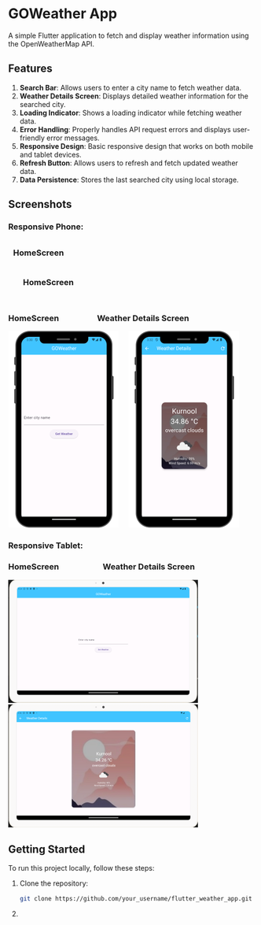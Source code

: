 # GOWeather App

A simple Flutter application to fetch and display weather information using the OpenWeatherMap API.

## Features

1. **Search Bar**: Allows users to enter a city name to fetch weather data.
2. **Weather Details Screen**: Displays detailed weather information for the searched city.
3. **Loading Indicator**: Shows a loading indicator while fetching weather data.
4. **Error Handling**: Properly handles API request errors and displays user-friendly error messages.
5. **Responsive Design**: Basic responsive design that works on both mobile and tablet devices.
6. **Refresh Button**: Allows users to refresh and fetch updated weather data.
7. **Data Persistence**: Stores the last searched city using local storage.

## Screenshots
  ### Responsive Phone:
  ### <div style="padding: 10px;">HomeScreen </div>    <div style="padding: 30px;">HomeScreen </div> 

  ### HomeScreen&nbsp;&nbsp;&nbsp;&nbsp;&nbsp;&nbsp;&nbsp;&nbsp;&nbsp;&nbsp;&nbsp;&nbsp;&nbsp;&nbsp;&nbsp;&nbsp;&nbsp;&nbsp;&nbsp;&nbsp;Weather Details Screen
  ![Home Screen](screenshots/phone_home_screen.png) &nbsp;&nbsp;&nbsp;
  ![Weather Details Screen](screenshots/phone_weather_details_screen.png)

  ### Responsive Tablet:
  ### HomeScreen&nbsp;&nbsp;&nbsp;&nbsp;&nbsp;&nbsp;&nbsp;&nbsp;&nbsp;&nbsp;&nbsp;&nbsp;&nbsp;&nbsp;&nbsp;&nbsp;&nbsp;&nbsp;&nbsp;&nbsp;&nbsp;&nbsp; Weather Details Screen
  ![Home Screen](screenshots/tablet_home_screen.png) &nbsp;&nbsp;&nbsp;
  ![Weather Details Screen](screenshots/tablet_weather_details_screen.png)

## Getting Started

To run this project locally, follow these steps:

1. Clone the repository:

   ```bash
   git clone https://github.com/your_username/flutter_weather_app.git
      ```
2. 
